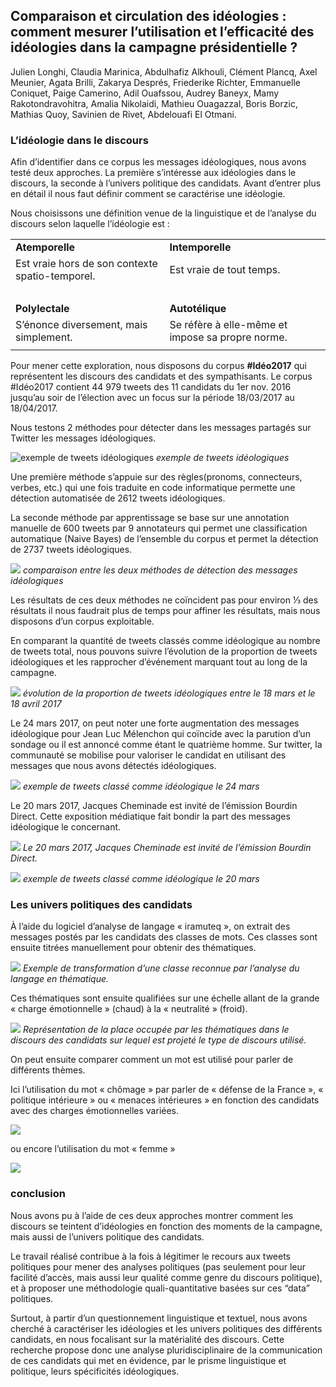 
## Comparaison et circulation des idéologies : comment mesurer l’utilisation et l’efficacité des idéologies dans la campagne présidentielle ?
<span class="contribs">Julien Longhi, Claudia Marinica, Abdulhafiz Alkhouli, Clément Plancq, Axel Meunier, Agata Brilli, Zakarya Després, Friederike Richter, Emmanuelle Coniquet, Paige Camerino, Adil Ouafssou, Audrey Baneyx, Mamy Rakotondravohitra, Amalia Nikolaidi, Mathieu Ouagazzal, Boris Borzic, Mathias Quoy, Savinien de Rivet, Abdelouafi El Otmani.</span>
### L’idéologie dans le discours

Afin d’identifier dans ce corpus les messages idéologiques, nous avons testé deux approches. La première s’intéresse aux idéologies dans le discours, la seconde à l’univers politique des candidats.
Avant d’entrer plus en détail il nous faut définir comment se caractérise une idéologie.

Nous choisissons une définition venue de la linguistique et de l’analyse du discours selon laquelle l’idéologie est :

|                                                 |                                                  |
| ----------------------------------------------- | ------------------------------------------------ |
| **Atemporelle**                                 | **Intemporelle**                                 |
| Est vraie hors de son contexte spatio-temporel. | Est vraie de tout temps.                         |
| &nbsp;                                          | &nbsp;                                           |
| **Polylectale**                                 | **Autotélique**                                  |
| S’énonce diversement, mais simplement.          | Se réfère à elle-même et impose sa propre norme. |
|                                                 |                                                  |


Pour mener cette exploration, nous disposons du corpus **#Idéo2017** qui représentent les discours des candidats et des sympathisants. Le corpus #Idéo2017 contient 44 979 tweets des 11 candidats du 1er nov. 2016 jusqu’au soir de l’élection avec un focus sur la période 18/03/2017 au 18/04/2017.

Nous testons 2 méthodes pour détecter dans les messages partagés sur Twitter les messages idéologiques.

![exemple de tweets idéologiques](md/ideologies/exemple-tweet-ideo.jpg)
*exemple de tweets idéologiques*

Une première méthode s’appuie sur des règles(pronoms, connecteurs, verbes, etc.) qui une fois traduite en code informatique permette une détection automatisée de 2612 tweets idéologiques.

La seconde méthode par apprentissage se base sur une annotation manuelle de 600 tweets par 9 annotateurs qui permet une classification automatique (Naive Bayes) de l’ensemble du corpus et permet la détection de 2737 tweets idéologiques.

![](md/ideologies/image10.jpg)
_comparaison entre les deux méthodes de détection des messages idéologiques_

Les résultats de ces deux méthodes ne coïncident pas pour environ ⅓ des résultats il nous faudrait plus de temps pour affiner les résultats, mais nous disposons d’un corpus exploitable.

En comparant la quantité de tweets classés comme idéologique au nombre de tweets total, nous pouvons suivre l’évolution de la proportion de tweets idéologiques et les rapprocher d’événement marquant tout au long de la campagne.

![](md/ideologies/image2.jpg)
_évolution de la proportion de tweets idéologiques entre le 18 mars et le 18 avril 2017_

Le 24 mars 2017, on peut noter une forte augmentation des messages idéologique pour Jean Luc Mélenchon qui coïncide avec la parution d’un sondage ou il est annoncé comme étant le quatrième homme. Sur twitter, la communauté se mobilise pour valoriser le candidat en utilisant des messages que nous avons détectés idéologiques.

![](md/ideologies/exemple-tweet-ideo-24-03-17.jpg)
_exemple de tweets classé comme idéologique le 24 mars_

Le 20 mars 2017, Jacques Cheminade est invité de l’émission Bourdin Direct. Cette exposition médiatique fait bondir la part des messages idéologique le concernant.

![](md/ideologies/image4.jpg)
_Le 20 mars 2017, Jacques Cheminade est invité de l’émission Bourdin Direct._

![](md/ideologies/image3.jpg)
_exemple de tweets classé comme idéologique le 20 mars_

### Les univers politiques des candidats

À l’aide du logiciel d’analyse de langage « iramuteq », on extrait des messages postés par les candidats des classes de mots. Ces classes sont ensuite titrées manuellement pour obtenir des thématiques.

![](md/ideologies/image8.jpg)
_Exemple de transformation d’une classe reconnue par l’analyse du langage en thématique._

Ces thématiques sont ensuite qualifiées sur une échelle allant de la grande « charge émotionnelle » (chaud) à la « neutralité » (froid).

![](md/ideologies/image5.jpg)
_Représentation de la place occupée par les thématiques dans le discours des candidats sur lequel est projeté le type de discours utilisé._

On peut ensuite comparer comment un mot est utilisé pour parler de différents thèmes.

Ici l’utilisation du mot « chômage » par parler de « défense de la France », « politique intérieure » ou « menaces intérieures » en fonction des candidats avec des charges émotionnelles variées.

![](md/ideologies/image11.jpg)

ou encore l’utilisation du mot « femme »

![](md/ideologies/image12.jpg)

### conclusion

Nous avons pu à l’aide de ces deux approches montrer comment les discours se teintent d’idéologies en fonction des moments de la campagne, mais aussi de l’univers politique des candidats.

Le travail réalisé contribue à la fois à légitimer le recours aux tweets politiques pour mener des analyses politiques (pas seulement pour leur facilité d’accès, mais aussi leur qualité comme genre du discours politique), et à proposer une méthodologie quali-quantitative basées sur ces “data” politiques.

Surtout, à partir d’un questionnement linguistique et textuel, nous avons cherché à caractériser les idéologies et les univers politiques des différents candidats, en nous focalisant sur la matérialité des discours. Cette recherche propose donc une analyse pluridisciplinaire de la communication de ces candidats qui met en évidence, par le prisme linguistique et politique, leurs spécificités idéologiques.
